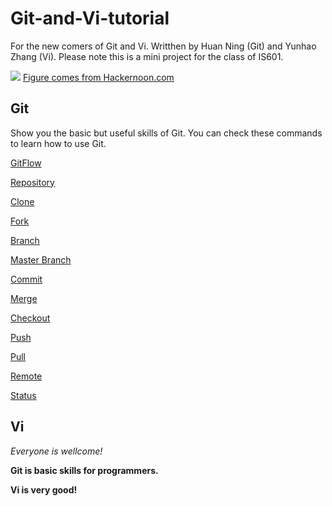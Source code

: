 

# Git-and-Vi-tutorial
For the new comers of Git and Vi. Writthen by Huan Ning (Git) and Yunhao Zhang (Vi). Please note this is a mini project for the class of IS601.

![](https://hackernoon.com/hn-images/1*9qX9F9MGsWKfcmgTOR9BPw.png)
[Figure comes from Hackernoon.com](https://hackernoon.com)



## Git
Show you the basic but useful skills of Git. You can check these commands to learn how to use Git.

[GitFlow](git/commands/gitflow.md)

[Repository](git/commands/repository.md)

[Clone](git/commands/clone.md)

[Fork](git/commands/fork.md)

[Branch](git/commands/branch.md)

[Master Branch](git/commands/master_branch.md)

[Commit](git/commands/commit.md)

[Merge](git/commands/merge.md)

[Checkout](git/commands/checkout.md)

[Push](git/commands/push.md)

[Pull](git/commands/pull.md)

[Remote](git/commands/remote_add.md)

[Status](git/commands/status.md)



## Vi



*Everyone is wellcome!*

**Git is basic skills for programmers.**

**Vi is very good!**

